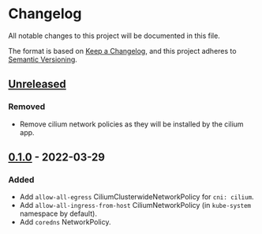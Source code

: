 # Changelog

All notable changes to this project will be documented in this file.

The format is based on [Keep a Changelog](https://keepachangelog.com/en/1.0.0/),
and this project adheres to [Semantic Versioning](https://semver.org/spec/v2.0.0.html).

## [Unreleased]

### Removed

- Remove cilium network policies as they will be installed by the cilium app.

## [0.1.0] - 2022-03-29

### Added

- Add `allow-all-egress` CiliumClusterwideNetworkPolicy for `cni: cilium`.
- Add `allow-all-ingress-from-host` CiliumNetworkPolicy (in `kube-system` namespace by default).
- Add `coredns` NetworkPolicy.

[Unreleased]: https://github.com/giantswarm/cluster-resources-app/compare/v0.1.0...HEAD
[0.1.0]: https://github.com/giantswarm/cluster-resources-app/releases/tag/v0.1.0
